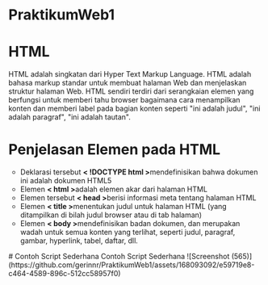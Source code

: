 # PraktikumWeb1
# HTML
HTML adalah singkatan dari Hyper Text Markup Language. HTML adalah bahasa markup standar untuk membuat halaman Web dan menjelaskan struktur halaman Web. HTML sendiri terdiri dari serangkaian elemen yang berfungsi untuk memberi tahu browser bagaimana cara menampilkan konten dan memberi label pada bagian konten seperti "ini adalah judul", "ini adalah paragraf", "ini adalah tautan".
# Penjelasan Elemen pada HTML
<ul style="list-style-type:circle;">
  <li>Deklarasi tersebut <b>< !DOCTYPE html ></b>mendefinisikan bahwa dokumen ini adalah dokumen HTML5</li>
  <li>Elemen <b>< html ></b>adalah elemen akar dari halaman HTML</li>
  <li>Elemen tersebut <b>< head ></b>berisi informasi meta tentang halaman HTML</li>
  <li>Elemen <b>< title ></b>menentukan judul untuk halaman HTML (yang ditampilkan di bilah judul browser atau di tab halaman)</li>
  <li>Elemen <b>< body ></b>mendefinisikan badan dokumen, dan merupakan wadah untuk semua konten yang terlihat, seperti judul, paragraf, gambar, hyperlink, tabel, daftar, dll.</li>
</ul>
# Contoh Script Sederhana
Contoh Script Sederhana
![Screenshot (565)](https://github.com/gerinnr/PraktikumWeb1/assets/168093092/e59719e8-c464-4589-896c-512cc58957f0)

